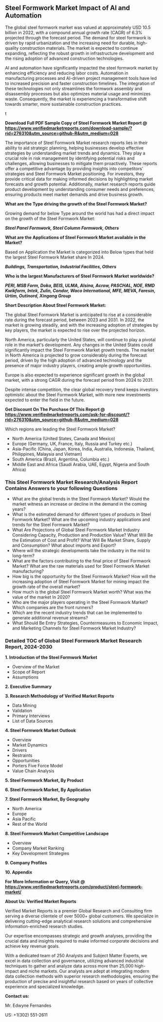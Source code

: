 <h2>Steel Formwork Market Impact of AI and Automation</h2><p>The global steel formwork market was valued at approximately USD 10.5 billion in 2022, with a compound annual growth rate (CAGR) of 6.3% projected through the forecast period. The demand for steel formwork is driven by rapid urbanization and the increasing need for durable, high-quality construction materials. The market is expected to continue expanding, reflecting the robust growth in infrastructure development and the rising adoption of advanced construction technologies.</p><p>AI and automation have significantly impacted the steel formwork market by enhancing efficiency and reducing labor costs. Automation in manufacturing processes and AI-driven project management tools have led to increased precision and faster construction timelines. The integration of these technologies not only streamlines the formwork assembly and disassembly processes but also optimizes material usage and minimizes waste. Consequently, the market is experiencing a transformative shift towards smarter, more sustainable construction practices.</p>t</p><p id="" class=""><strong>Download Full PDF Sample Copy of Steel Formwork Market Report @ <a href="https://www.verifiedmarketreports.com/download-sample/?rid=276310&utm_source=github-R&utm_medium=028" target="_blank">https://www.verifiedmarketreports.com/download-sample/?rid=276310&utm_source=github-R&utm_medium=028</a></strong></p><p>The importance of&nbsp;Steel Formwork Market research reports lies in their ability to aid strategic planning, helping businesses develop effective strategies by understanding market trends and dynamics. They play a crucial role in risk management by identifying potential risks and challenges, allowing businesses to mitigate them proactively. These reports offer a competitive advantage by providing insights into competitors' strategies and Steel Formwork Market positioning. For investors, they provide critical data for making informed decisions by highlighting market forecasts and growth potential. Additionally, market research reports guide product development by understanding consumer needs and preferences, ensuring products meet market demands and drive business growth.</p><p><strong>What are the&nbsp;Type driving the growth of the Steel Formwork Market?</strong></p><p id="" class="">Growing demand for below Type around the world has had a direct impact on the growth of the Steel Formwork Market:</p><em><strong>Steel Panel Formwork, Steel Column Formwork, Others</strong></em></p><strong>What are the&nbsp;Applications&nbsp;of Steel Formwork Market available in the Market?</strong></p><p id="" class="">Based on Application the Market is categorized into Below types that held the largest Steel Formwork Market share In 2024.</p><em><strong>Buildings, Transportation, Industrial Facilities, Others</strong></em></p><strong>Who is the largest Manufacturers of Steel Formwork Market worldwide?</strong></p><p><em><strong>PERI, MSB Form, Doka, BEIS, ULMA, Alsina, Acrow, PASCHAL, NOE, RMD Kwikform, Intek, Zulin, Condor, Waco International, MFE, MEVA, Faresin, Urtim, Outinord, Xingang Group</strong></em></p><p id="" class=""><strong>Short Description About Steel Formwork Market:</strong></p><p>The global Steel Formwork Market is anticipated to rise at a considerable rate during the forecast period, between 2023 and 2031. In 2022, the market is growing steadily, and with the increasing adoption of strategies by key players, the market is expected to rise over the projected horizon.</p><p>North America, particularly the United States, will continue to play a pivotal role in the market's development. Any changes in the United States could significantly impact the Steel Formwork Market growth trends. The market in North America is projected to grow considerably during the forecast period, driven by the high adoption of advanced technology and the presence of major industry players, creating ample growth opportunities.</p><p>Europe is also expected to experience significant growth in the global market, with a strong CAGR during the forecast period from 2024 to 2031.</p><p>Despite intense competition, the clear global recovery trend keeps investors optimistic about the Steel Formwork Market, with more new investments expected to enter the field in the future.</p><p id="" class=""><strong>Get Discount On The Purchase Of This Report @ <a href="https://www.verifiedmarketreports.com/ask-for-discount/?rid=276310&utm_source=github-R&utm_medium=028" target="_blank">https://www.verifiedmarketreports.com/ask-for-discount/?rid=276310&utm_source=github-R&utm_medium=028</a></strong></p>Which regions are leading the Steel Formwork Market?</p><ul><li>North America (United States, Canada and Mexico)</li><li>Europe (Germany, UK, France, Italy, Russia and Turkey etc.)</li><li>Asia-Pacific (China, Japan, Korea, India, Australia, Indonesia, Thailand, Philippines, Malaysia and Vietnam)</li><li>South America (Brazil, Argentina, Columbia etc.)</li><li>Middle East and Africa (Saudi Arabia, UAE, Egypt, Nigeria and South Africa)</li></ul><h3 id="" class="">This Steel Formwork Market Research/Analysis Report Contains Answers to your following Questions</h3><ul><li>What are the global trends in the Steel Formwork Market? Would the market witness an increase or decline in the demand in the coming years?</li><li>What is the estimated demand for different types of products in Steel Formwork Market? What are the upcoming industry applications and trends for the Steel Formwork Market?</li><li>What Are Projections of Global Steel Formwork Market Industry Considering Capacity, Production and Production Value? What Will Be the Estimation of Cost and Profit? What Will Be Market Share, Supply and Consumption? What about imports and Export?</li><li>Where will the strategic developments take the industry in the mid to long-term?</li><li>What are the factors contributing to the final price of Steel Formwork Market? What are the raw materials used for Steel Formwork Market manufacturing?</li><li>How big is the opportunity for the Steel Formwork Market? How will the increasing adoption of Steel Formwork Market for mining impact the growth rate of the overall market?</li><li>How much is the global Steel Formwork Market worth? What was the value of the market In 2020?</li><li>Who are the major players operating in the Steel Formwork Market? Which companies are the front runners?</li><li>Which are the recent industry trends that can be implemented to generate additional revenue streams?</li><li>What Should Be Entry Strategies, Countermeasures to Economic Impact, and Marketing Channels for Steel Formwork Market Industry?</li></ul><h3 id="" class="">Detailed TOC of Global Steel Formwork Market Research Report, 2024-2030</h3><p id="" class=""><strong>1. Introduction of the Steel Formwork Market</strong></p><ul><li>Overview of the Market</li><li>Scope of Report</li><li>Assumptions</li></ul><p id="" class=""><strong>2. Executive Summary</strong></p><p id="" class=""><strong>3. Research Methodology of Verified Market Reports</strong></p><ul><li>Data Mining</li><li>Validation</li><li>Primary Interviews</li><li>List of Data Sources</li></ul><p id="" class=""><strong>4. Steel Formwork Market Outlook</strong></p><ul><li>Overview</li><li>Market Dynamics</li><li>Drivers</li><li>Restraints</li><li>Opportunities</li><li>Porters Five Force Model</li><li>Value Chain Analysis</li></ul><p id="" class=""><strong>5. Steel Formwork Market, By Product</strong></p><p id="" class=""><strong>6. Steel Formwork Market, By Application</strong></p><p id="" class=""><strong>7. Steel Formwork Market, By Geography</strong></p><ul><li>North America</li><li>Europe</li><li>Asia Pacific</li><li>Rest of the World</li></ul><p id="" class=""><strong>8. Steel Formwork Market Competitive Landscape</strong></p><ul><li>Overview</li><li>Company Market Ranking</li><li>Key Development Strategies</li></ul><p id="" class=""><strong>9. Company Profiles</strong></p><p id="" class=""><strong>10. Appendix</strong></p><p id="" class=""><strong>For More Information or Query, Visit @ <a href="https://www.verifiedmarketreports.com/product/steel-formwork-market/" target="_blank">https://www.verifiedmarketreports.com/product/steel-formwork-market/</a></strong></p><p id="" class=""><strong>About Us: Verified Market Reports</strong></p><p id="" class="">Verified Market Reports is a premier Global Research and Consulting firm serving a diverse clientele of over 5000+ global customers. We specialize in delivering cutting-edge analytical research solutions and comprehensive information-enriched research studies.</p><p id="" class="">Our expertise encompasses strategic and growth analyses, providing the crucial data and insights required to make informed corporate decisions and achieve key revenue goals.</p><p id="" class="">With a dedicated team of 250 Analysts and Subject Matter Experts, we excel in data collection and governance, utilizing advanced industrial techniques to gather and analyze data across more than 25,000 high-impact and niche markets. Our analysts are adept at integrating modern data collection methods with superior research methodologies, ensuring the production of precise and insightful research based on years of collective experience and specialized knowledge.</p><p id="" class=""><strong>Contact us:</strong></p><p id="" class="">Mr. Edwyne Fernandes</p><p id="" class="">US: +1(302) 551-2611</p>
